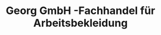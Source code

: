 ---
title: "Georg GmbH -Fachhandel für Arbeitsbekleidung"
url: /asslar/georg-gmbh-fachhandel-fuer-arbeitsbekleidung/
shop: Kleidung
---